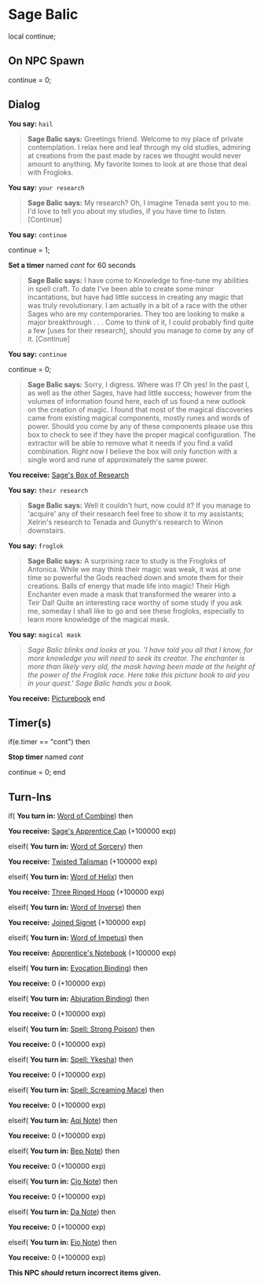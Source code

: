 # Sage Balic






local continue;

## On NPC Spawn

continue = 0;
## Dialog

**You say:** `hail`



>**Sage Balic says:** Greetings friend. Welcome to my place of private contemplation. I relax here and leaf through my old studies, admiring at creations from the past made by races we thought would never amount to anything. My favorite tomes to look at are those that deal with Frogloks.

**You say:** `your research`



>**Sage Balic says:** My research? Oh, I imagine Tenada sent you to me. I'd love to tell you about my studies, if you have time to listen. [Continue]

**You say:** `continue`



continue = 1;


**Set a timer** named *cont* for 60 seconds


>**Sage Balic says:** I have come to Knowledge to fine-tune my abilities in spell craft. To date I've been able to create some minor incantations, but have had little success in creating any magic that was truly revolutionary. I am actually in a bit of a race with the other Sages who are my contemporaries. They too are looking to make a major breakthrough . . . Come to think of it, I could probably find quite a few [uses for their research], should you manage to come by any of it. [Continue]

**You say:** `continue`



continue = 0;


>**Sage Balic says:** Sorry, I digress. Where was I? Oh yes! In the past I, as well as the other Sages, have had little success; however from the volumes of information found here, each of us found a new outlook on the creation of magic. I found that most of the magical discoveries came from existing magical components, mostly runes and words of power. Should you come by any of these components please use this box to check to see if they have the proper magical configuration. The extractor will be able to remove what it needs if you find a valid combination. Right now I believe the box will only function with a single word and rune of approximately the same power.


**You receive:**  [Sage's Box of Research](/item/17176)

**You say:** `their research`



>**Sage Balic says:** Well it couldn't hurt, now could it? If you manage to 'acquire' any of their research feel free to show it to my assistants; Xelrin's research to Tenada and Gunyth's research to Winon downstairs.

**You say:** `froglok`



>**Sage Balic says:** A surprising race to study is the Frogloks of Antonica. While we may think their magic was weak, it was at one time so powerful the Gods reached down and smote them for their creations. Balls of energy that made life into magic! Their High Enchanter even made a mask that transformed the wearer into a Teir\`Dal! Quite an interesting race worthy of some study if you ask me, someday I shall like to go and see these frogloks, especially to learn more knowledge of the magical mask.

**You say:** `magical mask`



>*Sage Balic blinks and looks at you. 'I have told you all that I know, for more knowledge you will need to seek its creator.  The enchanter is more than likely very old, the mask having been made at the height of the power of the Froglok race.  Here take this picture book to aid you in your quest.'  Sage Balic hands you a book.*


**You receive:**  [Picturebook](/item/11275)
end

## Timer(s)

if(e.timer == "cont") then


**Stop timer** named *cont*


continue = 0;
end

## Turn-Ins





if( **You turn in:** [Word of Combine](/item/15946)) then 


 **You receive:**  [Sage's Apprentice Cap](/item/32019) (+100000 exp)

elseif( **You turn in:** [Word of Sorcery](/item/15947)) then 


 **You receive:**  [Twisted Talisman](/item/32020) (+100000 exp)

elseif( **You turn in:** [Word of Helix](/item/15948)) then 


 **You receive:**  [Three Ringed Hoop](/item/32021) (+100000 exp)

elseif( **You turn in:** [Word of Inverse](/item/15949)) then 


 **You receive:**  [Joined Signet](/item/32022) (+100000 exp)

elseif( **You turn in:** [Word of Impetus](/item/15950)) then 


 **You receive:**  [Apprentice's Notebook](/item/32023) (+100000 exp)

elseif( **You turn in:** [Evocation Binding](/item/15952)) then 


 **You receive:** 0 (+100000 exp)

elseif( **You turn in:** [Abjuration Binding](/item/15954)) then 


 **You receive:** 0 (+100000 exp)

elseif( **You turn in:** [Spell: Strong Poison](/item/15955)) then 


 **You receive:** 0 (+100000 exp)

elseif( **You turn in:** [Spell: Ykesha](/item/15951)) then 


 **You receive:** 0 (+100000 exp)

elseif( **You turn in:** [Spell: Screaming Mace](/item/15953)) then 


 **You receive:** 0 (+100000 exp)

elseif( **You turn in:** [Aqi Note](/item/15956)) then 


 **You receive:** 0 (+100000 exp)

elseif( **You turn in:** [Bep Note](/item/15942)) then 


 **You receive:** 0 (+100000 exp)

elseif( **You turn in:** [Cjo Note](/item/15943)) then 


 **You receive:** 0 (+100000 exp)

elseif( **You turn in:** [Da Note](/item/15944)) then 


 **You receive:** 0 (+100000 exp)

elseif( **You turn in:** [Eio Note](/item/15945)) then 


 **You receive:** 0 (+100000 exp)

**This NPC *should* return incorrect items given.**
